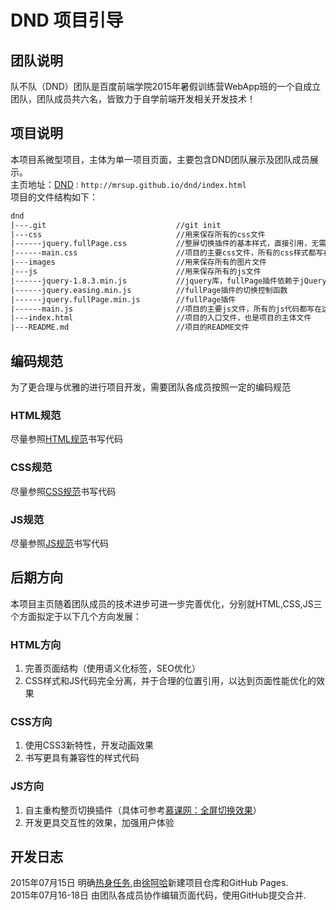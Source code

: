 # DND 项目引导
## 团队说明
队不队（DND）团队是百度前端学院2015年暑假训练营WebApp班的一个自成立团队，团队成员共六名，皆致力于自学前端开发相关开发技术！
## 项目说明
本项目系微型项目，主体为单一项目页面，主要包含DND团队展示及团队成员展示。  
主页地址：[DND](http://mrsup.github.io/dnd/index.html) : `http://mrsup.github.io/dnd/index.html`  
项目的文件结构如下：  
```html
dnd  
|---.git                             //git init  
|---css                              //用来保存所有的css文件  
|------jquery.fullPage.css           //整屏切换插件的基本样式，直接引用，无需修改  
|------main.css                      //项目的主要css文件，所有的css样式都写在这里面  
|---images                           //用来保存所有的图片文件  
|---js                               //用来保存所有的js文件  
|------jquery-1.8.3.min.js           //jquery库，fullPage插件依赖于jQuery  
|------jquery.easing.min.js          //fullPage插件的切换控制函数  
|------jquery.fullPage.min.js        //fullPage插件  
|------main.js                       //项目的主要js文件，所有的js代码都写在这里面  
|---index.html                       //项目的入口文件，也是项目的主体文件    
|---README.md                        //项目的README文件  
```
## 编码规范
为了更合理与优雅的进行项目开发，需要团队各成员按照一定的编码规范  
### HTML规范
尽量参照[HTML规范](http://www.inets.wang/wo/show/8.html)书写代码  
### CSS规范
尽量参照[CSS规范](http://www.inets.wang/wo/show/9.html)书写代码
### JS规范
尽量参照[JS规范](http://www.inets.wang/wo/show/10.html)书写代码
## 后期方向
本项目主页随着团队成员的技术进步可进一步完善优化，分别就HTML,CSS,JS三个方面拟定于以下几个方向发展：  
### HTML方向
1. 完善页面结构（使用语义化标签，SEO优化）
2. CSS样式和JS代码完全分离，并于合理的位置引用，以达到页面性能优化的效果  
### CSS方向
1. 使用CSS3新特性，开发动画效果
2. 书写更具有兼容性的样式代码  
### JS方向
1. 自主重构整页切换插件（具体可参考[慕课网：全屏切换效果](http://www.imooc.com/learn/374)）
2. 开发更具交互性的效果，加强用户体验  
## 开发日志
2015年07月15日 明确[热身任务](https://github.com/baidu-ife/ife/blob/master/2015_summer/task/warm_up.md),由[徐呵哈](https://github.com/mrsup)新建项目仓库和GitHub Pages.  
2015年07月16-18日 由团队各成员协作编辑页面代码，使用GitHub提交合并.
